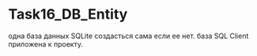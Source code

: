 # Task16_DB_Entity
одна база данных SQLite создасться сама если ее нет.
база SQL  Client приложена к проекту.

